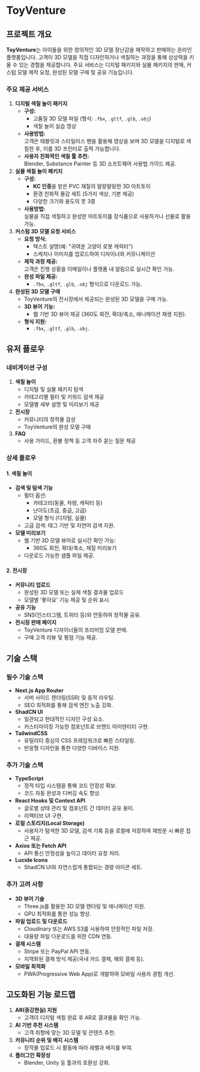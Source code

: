 # ToyVenture 


## 프로젝트 개요
**ToyVenture**는 아이들을 위한 창의적인 3D 모델 장난감을 제작하고 판매하는 온라인 플랫폼입니다. 고객이 3D 모델을 직접 디자인하거나 색칠하는 과정을 통해 상상력을 키울 수 있는 경험을 제공합니다. 주요 서비스는 디지털 패키지와 실물 패키지의 판매, 커스텀 모델 제작 요청, 완성된 모델 구매 및 공유 기능입니다.
### 주요 제공 서비스
1. **디지털 색칠 놀이 패키지**
    - **구성:**
        - 고품질 3D 모델 파일 (형식: `.fbx`, `.gltf`, `.glb`, `.obj`)
        - 색칠 놀이 실습 영상
    - **사용방법:**  
        고객은 태블릿과 스타일러스 팬을 활용해 영상을 보며 3D 모델을 디지털로 색칠한 후, 이를 3D 프린터로 출력 가능합니다.
    - **사용자 친화적인 색칠 툴 추천:**  
        Blender, Substance Painter 등 3D 소프트웨어 사용법 가이드 제공.
2. **실물 색칠 놀이 패키지**
    - **구성:**
        - **KC 인증**을 받은 PVC 재질의 말랑말랑한 3D 아트토이
        - 환경 친화적 물감 세트 (5가지 색상, 기본 제공)
        - 다양한 크기와 용도의 붓 3종
    - **사용방법:**  
        실물을 직접 색칠하고 완성한 아트토이를 장식품으로 사용하거나 선물로 활용 가능.
3. **커스텀 3D 모델 요청 서비스**
    - **요청 방식:**
        - 텍스트 설명(예: "귀여운 고양이 로봇 캐릭터")
        - 스케치나 이미지를 업로드하여 디자이너와 커뮤니케이션
    - **제작 과정 제공:**  
        고객은 진행 상황을 이메일이나 플랫폼 내 알림으로 실시간 확인 가능.
    - **완성 파일 제공:**
        - `.fbx`, `.gltf`, `.glb`, `.obj` 형식으로 다운로드 가능.
4. **완성된 3D 모델 구매**
    - ToyVenture의 전시장에서 제공되는 완성된 3D 모델을 구매 가능.
    - **3D 뷰어 기능:**
        - 웹 기반 3D 뷰어 제공 (360도 회전, 확대/축소, 애니메이션 재생 지원).
    - **형식 지원:**
        - `.fbx`, `.gltf`, `.glb`, `.obj`.


## 유저 플로우
### 네비게이션 구성
1. **색칠 놀이**
    - 디지털 및 실물 패키지 탐색
    - 카테고리별 필터 및 키워드 검색 제공
    - 모델별 세부 설명 및 미리보기 제공
2. **전시장**
    - 커뮤니티의 창작물 감상
    - ToyVenture의 완성 모델 구매
3. **FAQ**
    - 사용 가이드, 환불 정책 등 고객 자주 묻는 질문 제공

### 상세 플로우
#### 1. 색칠 놀이
- **검색 및 탐색 기능**
    - 필터 옵션:
        - 카테고리(동물, 차량, 캐릭터 등)
        - 난이도(초급, 중급, 고급)
        - 모델 형식 (디지털, 실물)
    - 고급 검색: 태그 기반 및 자연어 검색 지원.
- **모델 미리보기**
    - 웹 기반 3D 모델 뷰어로 실시간 확인 가능:
        - 360도 회전, 확대/축소, 재질 미리보기
    - 다운로드 가능한 샘플 파일 제공.
#### 2. 전시장
- **커뮤니티 업로드**
    - 완성된 3D 모델 또는 실제 색칠 결과물 업로드
    - 모델별 '좋아요' 기능 제공 및 순위 표시.
- **공유 기능**
    - SNS(인스타그램, 트위터 등)와 연동하여 창작물 공유.
- **전시장 판매 페이지**
    - ToyVenture 디자이너들의 프리미엄 모델 판매.
    - 구매 고객 리뷰 및 평점 기능 제공.

## 기술 스택
### 필수 기술 스택
- **Next.js App Router**
    - 서버 사이드 렌더링(SSR) 및 동적 라우팅.
    - SEO 최적화를 통해 검색 엔진 노출 강화.
- **ShadCN UI**
    - 일관되고 현대적인 디자인 구성 요소.
    - 커스터마이징 가능한 컴포넌트로 브랜드 아이덴티티 구현.
- **TailwindCSS**
    - 유틸리티 중심의 CSS 프레임워크로 빠른 스타일링.
    - 반응형 디자인을 통한 다양한 디바이스 지원.
### 추가 기술 스택
- **TypeScript**
    - 정적 타입 시스템을 통해 코드 안정성 확보.
    - 코드 자동 완성과 디버깅 속도 향상.
- **React Hooks 및 Context API**
    - 글로벌 상태 관리 및 컴포넌트 간 데이터 공유 용이.
    - 리액티브 UI 구현.
- **로컬 스토리지(Local Storage)**
    - 사용자가 탐색한 3D 모델, 검색 기록 등을 로컬에 저장하여 재방문 시 빠른 접근 제공.
- **Axios 또는 Fetch API**
    - API 통신 안정성을 높이고 데이터 요청 처리.
- **Lucide Icons**
    - ShadCN UI와 자연스럽게 통합되는 경량 아이콘 세트.

### 추가 고려 사항
- **3D 뷰어 기술**
    - Three.js를 활용한 3D 모델 렌더링 및 애니메이션 지원.
    - GPU 최적화를 통한 성능 향상.
- **파일 업로드 및 다운로드**
    - Cloudinary 또는 AWS S3를 사용하여 안정적인 파일 저장.
    - 대용량 파일 다운로드를 위한 CDN 연동.
- **결제 시스템**
    - Stripe 또는 PayPal API 연동.
    - 지역화된 결제 방식 제공(국내 카드 결제, 해외 결제 등).
- **모바일 최적화**
    - PWA(Progressive Web App)로 개발하여 모바일 사용자 경험 개선.

## 고도화된 기능 로드맵
1. **AR(증강현실) 지원**
    - 고객이 디지털 색칠 완료 후 AR로 결과물을 확인 가능.
2. **AI 기반 추천 시스템**
    - 고객 취향에 맞는 3D 모델 및 콘텐츠 추천.
3. **커뮤니티 순위 및 배지 시스템**
    - 창작물 업로드 시 활동에 따라 레벨과 배지를 부여.
4. **플러그인 확장성**
    - Blender, Unity 등 툴과의 호환성 강화.